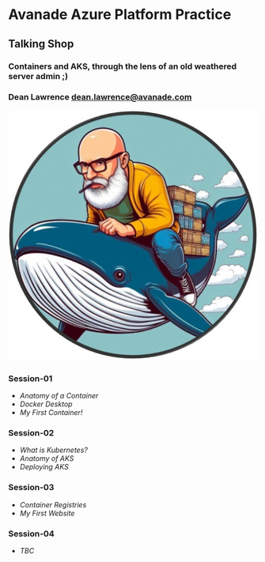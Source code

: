 # **Avanade Azure Platform Practice**
## Talking Shop
### Containers and AKS, through the lens of an old weathered server admin ;)
### Dean Lawrence dean.lawrence@avanade.com

![Alt text](https://github.com/deanl1982/Avanade-Containers-AKS-Series/blob/main/_Misc/docker.jpg)

### Session-01

- *Anatomy of a Container*
- *Docker Desktop*
- *My First Container!*

### Session-02

- *What is Kubernetes?*
- *Anatomy of AKS*
- *Deploying AKS*

### Session-03

- *Container Registries*
- *My First Website*

### Session-04

- *TBC*
